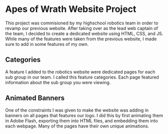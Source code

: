 # Apes of Wrath Website Project
This project was commisioned by my highschool robotics team in order to revamp our previous website. After taking over as the lead web captain of the team, I decided to create a dedicated website using HTML, CSS, and JS. While many of the features were taken from the previous website, I made sure to add in some features of my own.

## Categories
A feature I added to the robotics website were dedicated pages for each sub group in our team. I called this feature categories. Each page featured information about the sub group you were viewing.

## Animated Banners
One of the constraints I was given to make the website was adding in banners on all pages that features our logo. I did this by first animating them in Adobe Flash, exporting them into HTML files, and embedding them into each webpage. Many of the pages have their own unique animations.